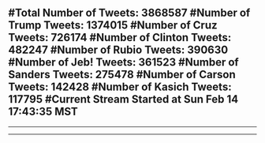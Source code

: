 #Total Number of Tweets: 3868587 
#Number of Trump Tweets: 1374015
#Number of Cruz Tweets: 726174
#Number of Clinton Tweets: 482247
#Number of Rubio Tweets: 390630
#Number of Jeb! Tweets: 361523
#Number of Sanders Tweets: 275478
#Number of Carson Tweets: 142428
#Number of Kasich Tweets: 117795
#Current Stream Started at Sun Feb 14 17:43:35 MST
---
---
---
